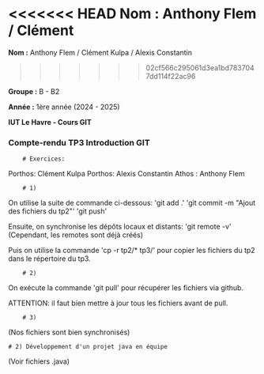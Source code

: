<<<<<<< HEAD
**Nom :** Anthony Flem / Clément 
=======
**Nom :** Anthony Flem / Clément Kulpa / Alexis Constantin
>>>>>>> 02cf566c295061d3ea1bd7837047dd114f22ac96

**Groupe :** B - B2

**Année :** 1ère année (2024 - 2025)

**IUT Le Havre - Cours GIT**

### Compte-rendu TP3 Introduction GIT ###
		# Exercices:

Porthos: Clément Kulpa
Porthos: Alexis Constantin
Athos  : Anthony Flem

		# 1) 
On utilise la suite de commande ci-dessous:
'git add .'
'git commit -m "Ajout des fichiers du tp2"'
'git push'

Ensuite, on synchronise les dépôts locaux et distants:
'git remote -v' (Cependant, les remotes sont déjà créés)

Puis on utilise la commande 'cp -r tp2/* tp3/' pour copier les fichiers du tp2 dans le répertoire du tp3.

		# 2)
On exécute la commande 'git pull' pour récupérer les fichiers via github.

ATTENTION: il faut bien mettre à jour tous les fichiers avant de pull.

		# 3)
(Nos fichiers sont bien synchronisés)


	# 2) Développement d'un projet java en équipe
(Voir fichiers .java)